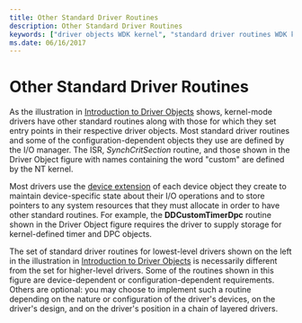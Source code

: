 ```yaml
---
title: Other Standard Driver Routines
description: Other Standard Driver Routines
keywords: ["driver objects WDK kernel", "standard driver routines WDK kernel , driver objects", "driver routines WDK kernel , driver objects", "routines WDK kernel , driver objects", "objects WDK driver objects"]
ms.date: 06/16/2017
---
```


# Other Standard Driver Routines





As the illustration in [Introduction to Driver Objects](introduction-to-driver-objects.md) shows, kernel-mode drivers have other standard routines along with those for which they set entry points in their respective driver objects. Most standard driver routines and some of the configuration-dependent objects they use are defined by the I/O manager. The ISR, *SynchCritSection* routine, and those shown in the Driver Object figure with names containing the word "custom" are defined by the NT kernel.

Most drivers use the [device extension](device-extensions.md) of each device object they create to maintain device-specific state about their I/O operations and to store pointers to any system resources that they must allocate in order to have other standard routines. For example, the **DDCustomTimerDpc** routine shown in the Driver Object figure requires the driver to supply storage for kernel-defined timer and DPC objects.

The set of standard driver routines for lowest-level drivers shown on the left in the illustration in [Introduction to Driver Objects](introduction-to-driver-objects.md) is necessarily different from the set for higher-level drivers. Some of the routines shown in this figure are device-dependent or configuration-dependent requirements. Others are optional: you may choose to implement such a routine depending on the nature or configuration of the driver's devices, on the driver's design, and on the driver's position in a chain of layered drivers.

 

 




